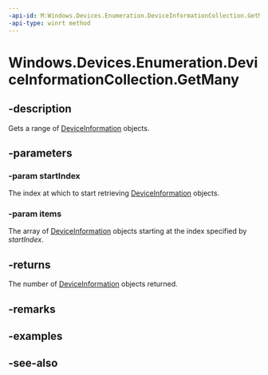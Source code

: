 ```yaml
---
-api-id: M:Windows.Devices.Enumeration.DeviceInformationCollection.GetMany(System.UInt32,Windows.Devices.Enumeration.DeviceInformation[])
-api-type: winrt method
---
```


<!-- Method syntax
public uint GetMany(System.UInt32 startIndex, Windows.Devices.Enumeration.DeviceInformation[] items)
-->

# Windows.Devices.Enumeration.DeviceInformationCollection.GetMany

## -description
Gets a range of [DeviceInformation](deviceinformation.md) objects.

## -parameters
### -param startIndex
The index at which to start retrieving [DeviceInformation](deviceinformation.md) objects.

### -param items
The array of [DeviceInformation](deviceinformation.md) objects starting at the index specified by *startIndex*.

## -returns
The number of [DeviceInformation](deviceinformation.md) objects returned.

## -remarks

## -examples

## -see-also
